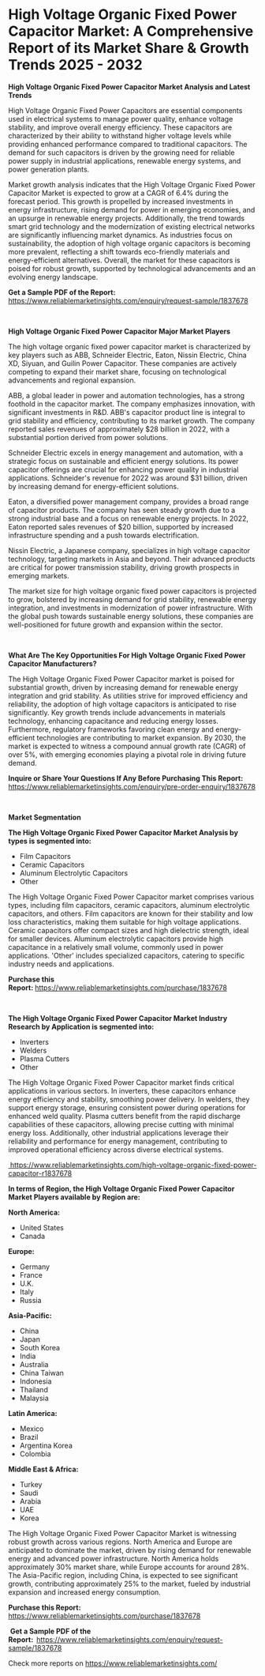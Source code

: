 <p><h1>High Voltage Organic Fixed Power Capacitor Market: A Comprehensive Report of its Market Share & Growth Trends 2025 - 2032</h1></p><p><strong>High Voltage Organic Fixed Power Capacitor Market Analysis and Latest Trends</strong></p>
<p><p>High Voltage Organic Fixed Power Capacitors are essential components used in electrical systems to manage power quality, enhance voltage stability, and improve overall energy efficiency. These capacitors are characterized by their ability to withstand higher voltage levels while providing enhanced performance compared to traditional capacitors. The demand for such capacitors is driven by the growing need for reliable power supply in industrial applications, renewable energy systems, and power generation plants. </p><p>Market growth analysis indicates that the High Voltage Organic Fixed Power Capacitor Market is expected to grow at a CAGR of 6.4% during the forecast period. This growth is propelled by increased investments in energy infrastructure, rising demand for power in emerging economies, and an upsurge in renewable energy projects. Additionally, the trend towards smart grid technology and the modernization of existing electrical networks are significantly influencing market dynamics. As industries focus on sustainability, the adoption of high voltage organic capacitors is becoming more prevalent, reflecting a shift towards eco-friendly materials and energy-efficient alternatives. Overall, the market for these capacitors is poised for robust growth, supported by technological advancements and an evolving energy landscape.</p></p>
<p><strong>Get a Sample PDF of the Report:&nbsp;</strong> <a href="https://www.reliablemarketinsights.com/enquiry/request-sample/1837678?utm_campaign=2102&utm_medium=2&utm_source=Github&utm_content=ia&utm_term=07042025&utm_id=high-voltage-organic-fixed-power-capacitor">https://www.reliablemarketinsights.com/enquiry/request-sample/1837678</a></p>
<p>&nbsp;</p>
<p><strong>High Voltage Organic Fixed Power Capacitor Major Market Players</strong></p>
<p><p>The high voltage organic fixed power capacitor market is characterized by key players such as ABB, Schneider Electric, Eaton, Nissin Electric, China XD, Siyuan, and Guilin Power Capacitor. These companies are actively competing to expand their market share, focusing on technological advancements and regional expansion.</p><p>ABB, a global leader in power and automation technologies, has a strong foothold in the capacitor market. The company emphasizes innovation, with significant investments in R&D. ABB's capacitor product line is integral to grid stability and efficiency, contributing to its market growth. The company reported sales revenues of approximately $28 billion in 2022, with a substantial portion derived from power solutions.</p><p>Schneider Electric excels in energy management and automation, with a strategic focus on sustainable and efficient energy solutions. Its power capacitor offerings are crucial for enhancing power quality in industrial applications. Schneider's revenue for 2022 was around $31 billion, driven by increasing demand for energy-efficient solutions.</p><p>Eaton, a diversified power management company, provides a broad range of capacitor products. The company has seen steady growth due to a strong industrial base and a focus on renewable energy projects. In 2022, Eaton reported sales revenues of $20 billion, supported by increased infrastructure spending and a push towards electrification.</p><p>Nissin Electric, a Japanese company, specializes in high voltage capacitor technology, targeting markets in Asia and beyond. Their advanced products are critical for power transmission stability, driving growth prospects in emerging markets.</p><p>The market size for high voltage organic fixed power capacitors is projected to grow, bolstered by increasing demand for grid stability, renewable energy integration, and investments in modernization of power infrastructure. With the global push towards sustainable energy solutions, these companies are well-positioned for future growth and expansion within the sector.</p></p>
<p>&nbsp;</p>
<p><strong>What Are The Key Opportunities For High Voltage Organic Fixed Power Capacitor Manufacturers?</strong></p>
<p><p>The High Voltage Organic Fixed Power Capacitor market is poised for substantial growth, driven by increasing demand for renewable energy integration and grid stability. As utilities strive for improved efficiency and reliability, the adoption of high voltage capacitors is anticipated to rise significantly. Key growth trends include advancements in materials technology, enhancing capacitance and reducing energy losses. Furthermore, regulatory frameworks favoring clean energy and energy-efficient technologies are contributing to market expansion. By 2030, the market is expected to witness a compound annual growth rate (CAGR) of over 5%, with emerging economies playing a pivotal role in driving future demand.</p></p>
<p><strong>Inquire or Share Your Questions If Any Before Purchasing This Report:</strong> <a href="https://www.reliablemarketinsights.com/enquiry/pre-order-enquiry/1837678?utm_campaign=2102&utm_medium=2&utm_source=Github&utm_content=ia&utm_term=07042025&utm_id=high-voltage-organic-fixed-power-capacitor">https://www.reliablemarketinsights.com/enquiry/pre-order-enquiry/1837678</a></p>
<p>&nbsp;</p>
<p><strong>Market Segmentation</strong></p>
<p><strong>The High Voltage Organic Fixed Power Capacitor Market Analysis by types is segmented into:</strong></p>
<p><ul><li>Film Capacitors</li><li>Ceramic Capacitors</li><li>Aluminum Electrolytic Capacitors</li><li>Other</li></ul></p>
<p><p>The High Voltage Organic Fixed Power Capacitor market comprises various types, including film capacitors, ceramic capacitors, aluminum electrolytic capacitors, and others. Film capacitors are known for their stability and low loss characteristics, making them suitable for high voltage applications. Ceramic capacitors offer compact sizes and high dielectric strength, ideal for smaller devices. Aluminum electrolytic capacitors provide high capacitance in a relatively small volume, commonly used in power applications. 'Other' includes specialized capacitors, catering to specific industry needs and applications.</p></p>
<p><strong>Purchase this Report:&nbsp;</strong><a href="https://www.reliablemarketinsights.com/purchase/1837678?utm_campaign=2102&utm_medium=2&utm_source=Github&utm_content=ia&utm_term=07042025&utm_id=high-voltage-organic-fixed-power-capacitor">https://www.reliablemarketinsights.com/purchase/1837678</a></p>
<p>&nbsp;</p>
<p><strong>The High Voltage Organic Fixed Power Capacitor Market Industry Research by Application is segmented into:</strong></p>
<p><ul><li>Inverters</li><li>Welders</li><li>Plasma Cutters</li><li>Other</li></ul></p>
<p><p>The High Voltage Organic Fixed Power Capacitor market finds critical applications in various sectors. In inverters, these capacitors enhance energy efficiency and stability, smoothing power delivery. In welders, they support energy storage, ensuring consistent power during operations for enhanced weld quality. Plasma cutters benefit from the rapid discharge capabilities of these capacitors, allowing precise cutting with minimal energy loss. Additionally, other industrial applications leverage their reliability and performance for energy management, contributing to improved operational efficiency across diverse electrical systems.</p></p>
<p><a href="https://www.reliablemarketinsights.com/high-voltage-organic-fixed-power-capacitor-r1837678?utm_campaign=2102&utm_medium=2&utm_source=Github&utm_content=ia&utm_term=07042025&utm_id=high-voltage-organic-fixed-power-capacitor">&nbsp;https://www.reliablemarketinsights.com/high-voltage-organic-fixed-power-capacitor-r1837678</a></p>
<p><strong>In terms of Region, the High Voltage Organic Fixed Power Capacitor Market Players available by Region are:</strong></p>
<p>
    <p> <strong> North America: </strong>
        <ul>
            <li>United States</li>
            <li>Canada</li>
        </ul>
        </p> 
    <p> <strong> Europe: </strong>
        <ul>
            <li>Germany</li>
            <li>France</li>
            <li>U.K.</li>
            <li>Italy</li>
            <li>Russia</li>
        </ul>
        </p> 
    <p> <strong> Asia-Pacific: </strong>
        <ul>
            <li>China</li>
            <li>Japan</li>
            <li>South Korea</li>
            <li>India</li>
            <li>Australia</li>
            <li>China Taiwan</li>
            <li>Indonesia</li>
            <li>Thailand</li>
            <li>Malaysia</li>
        </ul>
        </p> 
    <p> <strong> Latin America: </strong>
        <ul>
            <li>Mexico</li>
            <li>Brazil</li>
            <li>Argentina Korea</li>
            <li>Colombia</li>
        </ul>
        </p> 
    <p> <strong> Middle East & Africa: </strong>
        <ul>
            <li>Turkey</li>
            <li>Saudi</li>
            <li>Arabia</li>
            <li>UAE</li>
            <li>Korea</li>
        </ul>
    </p>
    </p>
<p><p>The High Voltage Organic Fixed Power Capacitor Market is witnessing robust growth across various regions. North America and Europe are anticipated to dominate the market, driven by rising demand for renewable energy and advanced power infrastructure. North America holds approximately 30% market share, while Europe accounts for around 28%. The Asia-Pacific region, including China, is expected to see significant growth, contributing approximately 25% to the market, fueled by industrial expansion and increased energy consumption.</p></p>
<p><strong>Purchase this Report: </strong><a href="https://www.reliablemarketinsights.com/purchase/1837678?utm_campaign=2102&utm_medium=2&utm_source=Github&utm_content=ia&utm_term=07042025&utm_id=high-voltage-organic-fixed-power-capacitor">https://www.reliablemarketinsights.com/purchase/1837678</a></p>
<p>&nbsp;<strong>Get a Sample PDF of the Report:&nbsp;&nbsp;</strong><a href="https://www.reliablemarketinsights.com/enquiry/request-sample/1837678?utm_campaign=2102&utm_medium=2&utm_source=Github&utm_content=ia&utm_term=07042025&utm_id=high-voltage-organic-fixed-power-capacitor">https://www.reliablemarketinsights.com/enquiry/request-sample/1837678</a></p>
<p><strong></strong></p>
<p>Check more reports on <a href="https://www.reliablemarketinsights.com/?utm_campaign=2102&utm_medium=2&utm_source=Github&utm_content=ia&utm_term=07042025&utm_id=high-voltage-organic-fixed-power-capacitor">https://www.reliablemarketinsights.com/</a></p>